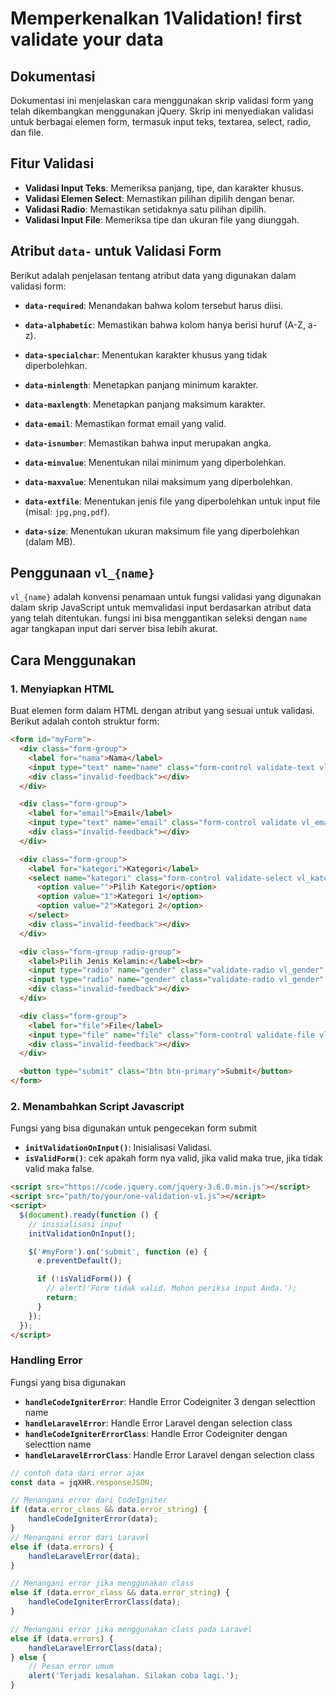 # Memperkenalkan 1Validation! first validate your data

## Dokumentasi

Dokumentasi ini menjelaskan cara menggunakan skrip validasi form yang telah dikembangkan menggunakan jQuery. Skrip ini menyediakan validasi untuk berbagai elemen form, termasuk input teks, textarea, select, radio, dan file.

## Fitur Validasi

- **Validasi Input Teks**: Memeriksa panjang, tipe, dan karakter khusus.
- **Validasi Elemen Select**: Memastikan pilihan dipilih dengan benar.
- **Validasi Radio**: Memastikan setidaknya satu pilihan dipilih.
- **Validasi Input File**: Memeriksa tipe dan ukuran file yang diunggah.

## Atribut `data-` untuk Validasi Form

Berikut adalah penjelasan tentang atribut data yang digunakan dalam validasi form:

- **`data-required`**: 
  Menandakan bahwa kolom tersebut harus diisi.
  
- **`data-alphabetic`**: 
  Memastikan bahwa kolom hanya berisi huruf (A-Z, a-z).
  
- **`data-specialchar`**: 
  Menentukan karakter khusus yang tidak diperbolehkan.
  
- **`data-minlength`**: 
  Menetapkan panjang minimum karakter.
  
- **`data-maxlength`**: 
  Menetapkan panjang maksimum karakter.
  
- **`data-email`**: 
  Memastikan format email yang valid.
  
- **`data-isnumber`**: 
  Memastikan bahwa input merupakan angka.
  
- **`data-minvalue`**: 
  Menentukan nilai minimum yang diperbolehkan.
  
- **`data-maxvalue`**: 
  Menentukan nilai maksimum yang diperbolehkan.
  
- **`data-extfile`**: 
  Menentukan jenis file yang diperbolehkan untuk input file (misal: `jpg,png,pdf`).
  
- **`data-size`**: 
  Menentukan ukuran maksimum file yang diperbolehkan (dalam MB).

## Penggunaan `vl_{name}`

`vl_{name}` adalah konvensi penamaan untuk fungsi validasi yang digunakan dalam skrip JavaScript untuk memvalidasi input berdasarkan atribut data yang telah ditentukan. fungsi ini bisa menggantikan seleksi dengan `name` agar tangkapan input dari server bisa lebih akurat.

## Cara Menggunakan

### 1. Menyiapkan HTML

Buat elemen form dalam HTML dengan atribut yang sesuai untuk validasi. Berikut adalah contoh struktur form:

```html
<form id="myForm">
  <div class="form-group">
    <label for="nama">Nama</label>
    <input type="text" name="name" class="form-control validate-text vl_name" data-required="true" data-alphabetic="true" />
    <div class="invalid-feedback"></div>
  </div>

  <div class="form-group">
    <label for="email">Email</label>
    <input type="text" name="email" class="form-control validate vl_email" data-required="true" data-email="true" />
    <div class="invalid-feedback"></div>
  </div>

  <div class="form-group">
    <label for="kategori">Kategori</label>
    <select name="kategori" class="form-control validate-select vl_kategori" data-required="true">
      <option value="">Pilih Kategori</option>
      <option value="1">Kategori 1</option>
      <option value="2">Kategori 2</option>
    </select>
    <div class="invalid-feedback"></div>
  </div>

  <div class="form-group radio-group">
    <label>Pilih Jenis Kelamin:</label><br>
    <input type="radio" name="gender" class="validate-radio vl_gender" data-required="true" value="Laki-laki"> Laki-laki<br>
    <input type="radio" name="gender" class="validate-radio vl_gender" data-required="true" value="Perempuan"> Perempuan<br>
    <div class="invalid-feedback"></div>
  </div>

  <div class="form-group">
    <label for="file">File</label>
    <input type="file" name="file" class="form-control validate-file vl_file" data-extfile="jpg,png,pdf" data-size="2" />
    <div class="invalid-feedback"></div>
  </div>

  <button type="submit" class="btn btn-primary">Submit</button>
</form>
```

### 2. Menambahkan Script Javascript

Fungsi yang bisa digunakan untuk pengecekan form submit

- **`initValidationOnInput()`**: Inisialisasi Validasi.
- **`isValidForm()`**: cek apakah form nya valid, jika valid maka true, jika tidak valid maka false.


```html
<script src="https://code.jquery.com/jquery-3.6.0.min.js"></script>
<script src="path/to/your/one-validation-v1.js"></script>
<script>
  $(document).ready(function () {
    // inisialisasi input
    initValidationOnInput();

    $('#myForm').on('submit', function (e) {
      e.preventDefault();

      if (!isValidForm()) {
        // alert('Form tidak valid. Mohon periksa input Anda.');
        return;
      }
    });
  });
</script>
```

### Handling Error


Fungsi yang bisa digunakan

- **`handleCodeIgniterError`**: Handle Error Codeigniter 3 dengan selecttion name
- **`handleLaravelError`**: Handle Error Laravel dengan selection class
- **`handleCodeIgniterErrorClass`**: Handle Error Codeigniter  dengan selecttion name
- **`handleLaravelErrorClass`**: Handle Error Laravel dengan selection class

```js
// contoh data dari error ajax
const data = jqXHR.responseJSON;

// Menangani error dari CodeIgniter
if (data.error_class && data.error_string) {
    handleCodeIgniterError(data);
}
// Menangani error dari Laravel
else if (data.errors) {
    handleLaravelError(data);
}

// Menangani error jika menggunakan class
else if (data.error_class && data.error_string) {
    handleCodeIgniterErrorClass(data);
}

// Menangani error jika menggunakan class pada Laravel
else if (data.errors) {
    handleLaravelErrorClass(data);
} else {
    // Pesan error umum
    alert('Terjadi kesalahan. Silakan coba lagi.');
}
```